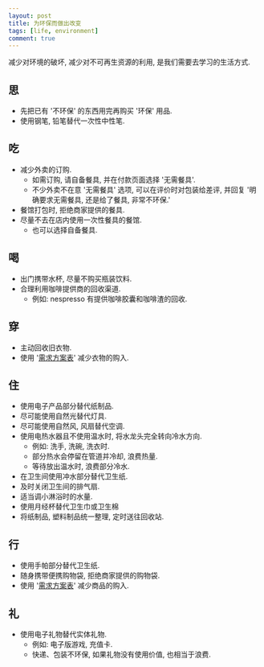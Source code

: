 ```yaml
---
layout: post
title: 为环保而做出改变
tags: [life, environment]
comment: true
---
```


减少对环境的破坏, 减少对不可再生资源的利用, 是我们需要去学习的生活方式.

## 思

- 先把已有 '不环保' 的东西用完再购买 '环保' 用品.
- 使用钢笔, 铅笔替代一次性中性笔.

## 吃

- 减少外卖的订购.
  - 如需订购, 请自备餐具, 并在付款页面选择 '无需餐具'.
  - 不少外卖不在意 '无需餐具' 选项, 可以在评价时对包装给差评, 并回复 '明确要求无需餐具, 还是给了餐具, 非常不环保.'
- 餐馆打包时, 拒绝商家提供的餐具.
- 尽量不去在店内使用一次性餐具的餐馆.
  - 也可以选择自备餐具.

## 喝

- 出门携带水杯, 尽量不购买瓶装饮料.
- 合理利用咖啡提供商的回收渠道.
  - 例如: nespresso 有提供咖啡胶囊和咖啡渣的回收.

## 穿

- 主动回收旧衣物.
- 使用 '[需求方案表](https://sayo-melu.xyz/end-of-choosing-phobia/)' 减少衣物的购入.

## 住

- 使用电子产品部分替代纸制品.
- 尽可能使用自然光替代灯具.
- 尽可能使用自然风, 风扇替代空调.
- 使用电热水器且不使用温水时, 将水龙头完全转向冷水方向.
  - 例如: 洗手, 洗碗, 洗衣时.
  - 部分热水会停留在管道并冷却, 浪费热量.
  - 等待放出温水时, 浪费部分冷水.
- 在卫生间使用冲水部分替代卫生纸.
- 及时关闭卫生间的排气扇.
- 适当调小淋浴时的水量.
- 使用月经杯替代卫生巾或卫生棉
- 将纸制品, 塑料制品统一整理, 定时送往回收站.

## 行

- 使用手帕部分替代卫生纸.
- 随身携带便携购物袋, 拒绝商家提供的购物袋.
- 使用 '[需求方案表](https://sayo-melu.xyz/end-of-choosing-phobia/)' 减少商品的购入.

## 礼

- 使用电子礼物替代实体礼物.
  - 例如: 电子版游戏, 充值卡.
  - 快递、包装不环保, 如果礼物没有使用价值, 也相当于浪费.
